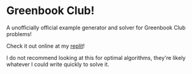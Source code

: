 # Greenbook Club!

A unofficially official example generator and solver for Greenbook Club problems!

Check it out online at my [replit](https://replit.com/@alexblandin/Greenbook-Club)!

I do not recommend looking at this for optimal algorithms, they're likely whatever I could write quickly to solve it.
